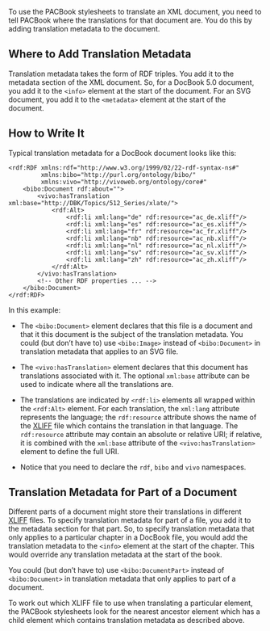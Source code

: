 To use the PACBook stylesheets to translate an XML document, you need to tell PACBook where the translations for that document are. You do this by adding translation metadata to the document.

## Where to Add Translation Metadata

Translation metadata takes the form of RDF triples. You add it to the metadata section of the XML document. So, for a DocBook 5.0 document, you add it to the `<info>` element at the start of the document. For an SVG document, you add it to the `<metadata>` element at the start of the document.

## How to Write It

Typical translation metadata for a DocBook document looks like this:

	<rdf:RDF xmlns:rdf="http://www.w3.org/1999/02/22-rdf-syntax-ns#"
	         xmlns:bibo="http://purl.org/ontology/bibo/"
	         xmlns:vivo="http://vivoweb.org/ontology/core#"
		<bibo:Document rdf:about="">
			<vivo:hasTranslation xml:base="http://DBK/Topics/512_Series/xlate/">
				<rdf:Alt>
					<rdf:li xml:lang="de" rdf:resource="ac_de.xliff"/>
					<rdf:li xml:lang="es" rdf:resource="ac_es.xliff"/>
					<rdf:li xml:lang="fr" rdf:resource="ac_fr.xliff"/>
					<rdf:li xml:lang="nb" rdf:resource="ac_nb.xliff"/>
					<rdf:li xml:lang="nl" rdf:resource="ac_nl.xliff"/>
					<rdf:li xml:lang="sv" rdf:resource="ac_sv.xliff"/>
					<rdf:li xml:lang="zh" rdf:resource="ac_zh.xliff"/>
				</rdf:Alt>
			</vivo:hasTranslation>
			<!-- Other RDF properties ... -->
		</bibo:Document>
	</rdf:RDF>

In this example:

* The `<bibo:Document>` element declares that this file is a document and that it this document is the subject of the translation metadata. You could (but don’t have to) use `<bibo:Image>` instead of `<bibo:Document>` in translation metadata that applies to an SVG file.

* The `<vivo:hasTranslation>` element declares that this document has translations associated with it. The optional `xml:base` attribute can be used to indicate where all the translations are.

* The translations are indicated by `<rdf:li>` elements all wrapped within the `<rdf:Alt>` element. For each translation, the `xml:lang` attribute represents the language; the `rdf:resource` attribute shows the name of the [XLIFF](http://docs.oasis-open.org/xliff/v1.2/os/xliff-core.html) file which contains the translation in that language. The `rdf:resource` attribute may contain an absolute or relative URI; if relative, it is combined with the `xml:base` attribute of the `<vivo:hasTranslation>` element to define the full URI.

* Notice that you need to declare the `rdf`, `bibo` and `vivo` namespaces.

## Translation Metadata for Part of a Document

Different parts of a document might store their translations in different [XLIFF](http://docs.oasis-open.org/xliff/v1.2/os/xliff-core.html) files. To specify translation metadata for part of a file, you add it to the metadata section for that part. So, to specify translation metadata that only applies to a particular chapter in a DocBook file, you would add the translation metadata to the `<info>` element at the start of the chapter. This would override any translation metadata at the start of the book.

You could (but don’t have to) use `<bibo:DocumentPart>` instead of `<bibo:Document>` in translation metadata that only applies to part of a document.

To work out which XLIFF file to use when translating a particular element, the PACBook stylesheets look for the nearest ancestor element which has a child element which contains translation metadata as described above.
